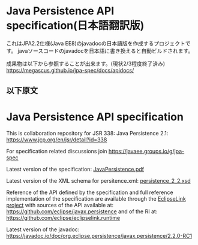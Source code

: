 # Java Persistence API specification(日本語翻訳版)

これはJPA2.2仕様(Java EE8)のjavadocの日本語版を作成するプロジェクトです。
javaソースコードのjavadocを日本語に書き換えると自動ビルドされます。

成果物は以下から参照することが出来ます。(現状2/3程度終了済み)
https://megascus.github.io/jpa-spec/docs/apidocs/


以下原文
----
# Java Persistence API specification

This is collaboration repository for JSR 338: Java Persistence 2.1: https://www.jcp.org/en/jsr/detail?id=338

For specification related discussions join https://javaee.groups.io/g/jpa-spec

Latest version of the specification: [JavaPersistence.pdf](jsr338-MR/JavaPersistence.pdf)

Latest version of the XML schema for persitence.xml: [persistence_2_2.xsd](jsr338-MR/persistence_2_2.xsd)

Reference of the API defined by the specification and full reference implementation of the specification are available
through the [EclipseLink project](eclipselink.org) with sources of the API available at: https://github.com/eclipse/javax.persistence
and of the RI at: https://github.com/eclipse/eclipselink.runtime

Latest version of the javadoc: https://javadoc.io/doc/org.eclipse.persistence/javax.persistence/2.2.0-RC1

